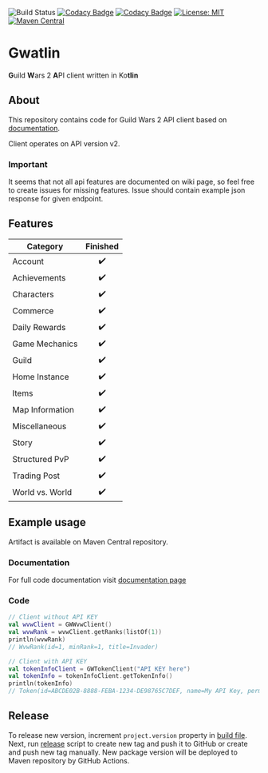 ![Build Status](https://github.com/Kryszak/gwatlin/actions/workflows/build.yml/badge.svg)
[![Codacy Badge](https://app.codacy.com/project/badge/Coverage/6888080bc19640b4ad89efd0fd84ad9e)](https://app.codacy.com/gh/Kryszak/gwatlin/dashboard?utm_source=gh&utm_medium=referral&utm_content=&utm_campaign=Badge_coverage)
[![Codacy Badge](https://app.codacy.com/project/badge/Grade/6888080bc19640b4ad89efd0fd84ad9e)](https://www.codacy.com/gh/Kryszak/gwatlin/dashboard?utm_source=github.com&amp;utm_medium=referral&amp;utm_content=Kryszak/gwatlin&amp;utm_campaign=Badge_Grade)
[![License: MIT](https://img.shields.io/badge/License-MIT-yellow.svg)](https://opensource.org/licenses/MIT)
[![Maven Central](https://img.shields.io/maven-central/v/io.github.kryszak/gwatlin.svg)](https://search.maven.org/artifact/io.github.kryszak/gwatlin)

# Gwatlin
**G**uild **W**ars 2 **A**PI client written in Ko**tlin**

## About
This repository contains code for Guild Wars 2 API client based on [documentation](https://wiki.guildwars2.com/wiki/API:Main).

Client operates on API version v2.

### Important
It seems that not all api features are documented on wiki page, so feel free to create issues for missing features.
Issue should contain example json response for given endpoint.

## Features
| Category          | Finished           |
| ----------------- | :----------------: |
| Account           | :heavy_check_mark: |
| Achievements      | :heavy_check_mark: |
| Characters        | :heavy_check_mark: |
| Commerce          | :heavy_check_mark: |
| Daily Rewards     | :heavy_check_mark: |
| Game Mechanics    | :heavy_check_mark: |
| Guild             | :heavy_check_mark: |
| Home Instance     | :heavy_check_mark: |
| Items             | :heavy_check_mark: |
| Map Information   | :heavy_check_mark: |
| Miscellaneous     | :heavy_check_mark: |
| Story             | :heavy_check_mark: |
| Structured PvP    | :heavy_check_mark: |
| Trading Post      | :heavy_check_mark: |
| World vs. World   | :heavy_check_mark: |

## Example usage
Artifact is available on Maven Central repository.

### Documentation
For full code documentation visit [documentation page](https://kryszak.github.io/gwatlin-docs/)

### Code
```kotlin
// Client without API KEY
val wvwClient = GWWvwClient()
val wvwRank = wvwClient.getRanks(listOf(1))
println(wvwRank)
// WvwRank(id=1, minRank=1, title=Invader)

// Client with API KEY
val tokenInfoClient = GWTokenClient("API KEY here")
val tokenInfo = tokenInfoClient.getTokenInfo()
println(tokenInfo)
// Token(id=ABCDE02B-8888-FEBA-1234-DE98765C7DEF, name=My API Key, permissions=[account, characters, tradingpost, unlocks, build], type=null, expiresAt=null, issuedAt=null, urls=null)
```
## Release
To release new version, increment `project.version` property in [build file](./build.gradle.kts). Next, run [release](./release_version.sh) script to create new tag and push it to GitHub or create and push new tag manually. New package version will be deployed to Maven repository by GitHub Actions.
